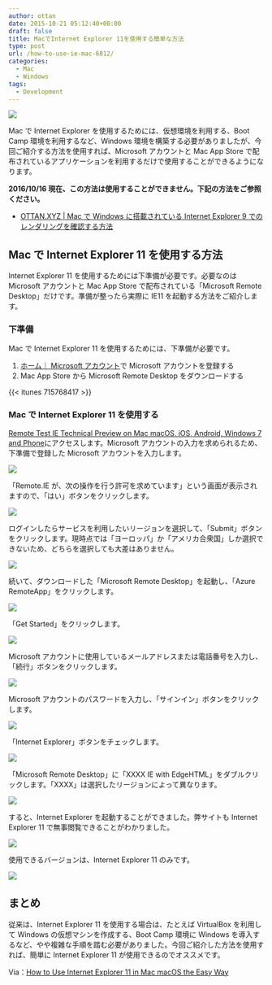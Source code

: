 ```yaml
---
author: ottan
date: 2015-10-21 05:12:40+00:00
draft: false
title: MacでInternet Explorer 11を使用する簡単な方法
type: post
url: /how-to-use-ie-mac-6812/
categories:
  - Mac
  - Windows
tags:
  - Development
---
```


![](/images/2015/10/151021-562718e32e573.jpg)

Mac で Internet Explorer を使用するためには、仮想環境を利用する、Boot Camp 環境を利用するなど、Windows 環境を構築する必要がありましたが、今回ご紹介する方法を使用すれば、Microsoft アカウントと Mac App Store で配布されているアプリケーションを利用するだけで使用することができるようになります。

**2016/10/16 現在、この方法は使用することができません。下記の方法をご参照ください。**

- [OTTAN.XYZ | Mac で Windows に搭載されている Internet Explorer 9 でのレンダリングを確認する方法](/mac-windows-internet-explorer-5113/)

## Mac で Internet Explorer 11 を使用する方法

Internet Explorer 11 を使用するためには下準備が必要です。必要なのは Microsoft アカウントと Mac App Store で配布されている「Microsoft Remote Desktop」だけです。準備が整ったら実際に IE11 を起動する方法をご紹介します。

### 下準備

Mac で Internet Explorer 11 を使用するためには、下準備が必要です。

1. [ホーム｜ Microsoft アカウント](http://www.microsoft.com/ja-jp/msaccount/)で Microsoft アカウントを登録する
2. Mac App Store から Microsoft Remote Desktop をダウンロードする

{{< itunes 715768417 >}}

### Mac で Internet Explorer 11 を使用する

[Remote Test IE Technical Preview on Mac macOS, iOS, Android, Windows 7 and Phone](https://remote.modern.ie/subscribe)にアクセスします。Microsoft アカウントの入力を求められるため、下準備で登録した Microsoft アカウントを入力します。

![](/images/2015/10/151021-562718e4260b9.png)

「Remote.IE が、次の操作を行う許可を求めています」という画面が表示されますので、「はい」ボタンをクリックします。

![](/images/2015/10/151021-562718e5eebb9-1.png)

ログインしたらサービスを利用したいリージョンを選択して、「Submit」ボタンをクリックします。現時点では「ヨーロッパ」か「アメリカ合衆国」しか選択できないため、どちらを選択しても大差はありません。

![](/images/2015/10/151021-56271ecb0c744.png)

続いて、ダウンロードした「Microsoft Remote Desktop」を起動し、「Azure RemoteApp」をクリックします。

![](/images/2015/10/151021-562718e91ff4b.png)

「Get Started」をクリックします。

![](/images/2015/10/151021-562718ea18e14.png)

Microsoft アカウントに使用しているメールアドレスまたは電話番号を入力し、「続行」ボタンをクリックします。

![](/images/2015/10/151021-562718eb1f797.png)

Microsoft アカウントのパスワードを入力し、「サインイン」ボタンをクリックします。

![](/images/2015/10/151021-562718ec4169c.png)

「Internet Explorer」ボタンをチェックします。

![](/images/2015/10/151021-562718ed76263.png)

「Microsoft Remote Desktop」に「XXXX IE with EdgeHTML」をダブルクリックします。「XXXX」は選択したリージョンによって異なります。

![](/images/2015/10/151021-562718eea44bc.png)

すると、Internet Explorer を起動することができました。弊サイトも Internet Explorer 11 で無事閲覧できることがわかりました。

![](/images/2015/10/151021-56271ecc94b05.png)

使用できるバージョンは、Internet Explorer 11 のみです。

![](/images/2015/10/151021-562718f1b13f9.png)

## まとめ

従来は、Internet Explorer 11 を使用する場合は、たとえば VirtualBox を利用して Windows の仮想マシンを作成する、Boot Camp 環境に Windows を導入するなど、やや複雑な手順を踏む必要がありました。今回ご紹介した方法を使用すれば、簡単に Internet Explorer 11 が使用できるのでオススメです。

Via：[How to Use Internet Explorer 11 in Mac macOS the Easy Way](http://osxdaily.com/2015/10/19/use-internet-explorer-11-mac-os-x-easy/)
